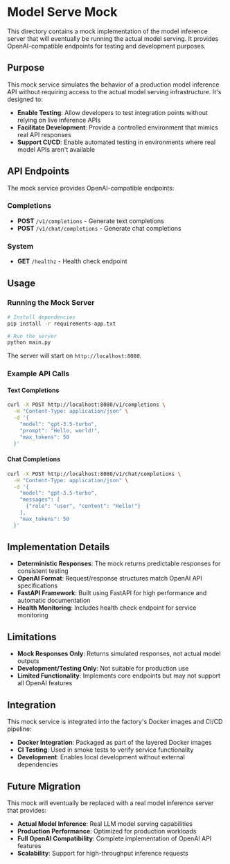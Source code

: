 # Model Serve Mock

This directory contains a mock implementation of the model inference server that will eventually be running the actual model serving. It provides OpenAI-compatible endpoints for testing and development purposes.

## Purpose

This mock service simulates the behavior of a production model inference API without requiring access to the actual model serving infrastructure. It's designed to:

- **Enable Testing**: Allow developers to test integration points without relying on live inference APIs
- **Facilitate Development**: Provide a controlled environment that mimics real API responses
- **Support CI/CD**: Enable automated testing in environments where real model APIs aren't available

## API Endpoints

The mock service provides OpenAI-compatible endpoints:

### Completions
- **POST** `/v1/completions` - Generate text completions
- **POST** `/v1/chat/completions` - Generate chat completions

### System
- **GET** `/healthz` - Health check endpoint

## Usage

### Running the Mock Server

```bash
# Install dependencies
pip install -r requirements-app.txt

# Run the server
python main.py
```

The server will start on `http://localhost:8080`.

### Example API Calls

#### Text Completions
```bash
curl -X POST http://localhost:8080/v1/completions \
  -H "Content-Type: application/json" \
  -d '{
    "model": "gpt-3.5-turbo",
    "prompt": "Hello, world!",
    "max_tokens": 50
  }'
```

#### Chat Completions
```bash
curl -X POST http://localhost:8080/v1/chat/completions \
  -H "Content-Type: application/json" \
  -d '{
    "model": "gpt-3.5-turbo",
    "messages": [
      {"role": "user", "content": "Hello!"}
    ],
    "max_tokens": 50
  }'
```

## Implementation Details

- **Deterministic Responses**: The mock returns predictable responses for consistent testing
- **OpenAI Format**: Request/response structures match OpenAI API specifications
- **FastAPI Framework**: Built using FastAPI for high performance and automatic documentation
- **Health Monitoring**: Includes health check endpoint for service monitoring

## Limitations

- **Mock Responses Only**: Returns simulated responses, not actual model outputs
- **Development/Testing Only**: Not suitable for production use
- **Limited Functionality**: Implements core endpoints but may not support all OpenAI features

## Integration

This mock service is integrated into the factory's Docker images and CI/CD pipeline:

- **Docker Integration**: Packaged as part of the layered Docker images
- **CI Testing**: Used in smoke tests to verify service functionality
- **Development**: Enables local development without external dependencies

## Future Migration

This mock will eventually be replaced with a real model inference server that provides:

- **Actual Model Inference**: Real LLM model serving capabilities
- **Production Performance**: Optimized for production workloads
- **Full OpenAI Compatibility**: Complete implementation of OpenAI API features
- **Scalability**: Support for high-throughput inference requests

